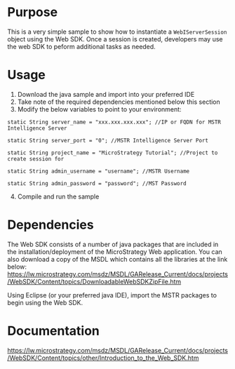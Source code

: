 # Purpose

This is a very simple sample to show how to instantiate a `WebIServerSession` object using the Web SDK. Once a session is created, developers may use the web SDK to peform additional tasks as needed. 

# Usage
1) Download the java sample and import into your preferred IDE
2) Take note of the required dependencies mentioned below this section
3) Modify the below variables to point to your environment:

`static String server_name = "xxx.xxx.xxx.xxx"; //IP or FQDN for MSTR Intelligence Server`

`static String server_port = "0"; //MSTR Intelligence Server Port`

`static String project_name = "MicroStrategy Tutorial"; //Project to create session for`

`static String admin_username = "username"; //MSTR Username`

`static String admin_password = "password"; //MST Password`

4) Compile and run the sample
  

# Dependencies
The Web SDK consists of a number of java packages that are included in the installation/deployment of the MicroStrategy Web application. You can also download a copy of the MSDL which contains all the libraries at the link below:
https://lw.microstrategy.com/msdz/MSDL/GARelease_Current/docs/projects/WebSDK/Content/topics/DownloadableWebSDKZipFile.htm

Using Eclipse (or your preferred java IDE), import the MSTR packages to begin using the Web SDK.


# Documentation
https://lw.microstrategy.com/msdz/MSDL/GARelease_Current/docs/projects/WebSDK/Content/topics/other/Introduction_to_the_Web_SDK.htm
